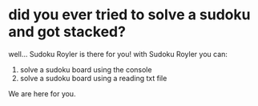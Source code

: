 <h1> did you ever tried to solve a sudoku and got stacked? </h1>
well...
Sudoku Royler is there for you!
with Sudoku Royler you can:

1. solve a sudoku board using the console
2. solve a sudoku board using a reading txt file 

We are here for you.

